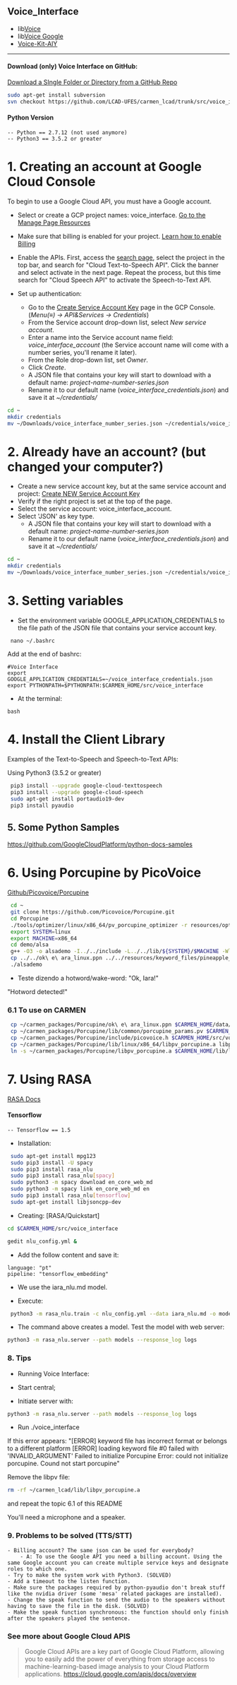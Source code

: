 ## Voice_Interface

  * lib[Voice](https://github.com/LCAD-UFES/carmen_lcad/tree/master/src/voice_interface/libvoice)
  * lib[Voice Google](https://github.com/LCAD-UFES/carmen_lcad/tree/master/src/voice_interface/libvoice_google)
  * [Voice-Kit-AIY](https://github.com/LCAD-UFES/carmen_lcad/tree/master/src/voice_interface/voice_kit_aiy)

***

#### Download (only) Voice Interface on GitHub:

[Download a SIngle Folder or Directory from a GitHub Repo](https://stackoverflow.com/questions/7106012/download-a-single-folder-or-directory-from-a-github-repo)

  ```sh
  sudo apt-get install subversion
  svn checkout https://github.com/LCAD-UFES/carmen_lcad/trunk/src/voice_interface/
  ```
#### Python Version

	-- Python == 2.7.12 (not used anymore)
	-- Python3 == 3.5.2 or greater

# 1. Creating an account at Google Cloud Console

To begin to use a Google Cloud API, you must have a Google account.

- Select or create a GCP project names: voice_interface. [Go to the Manage Page Resources](https://console.cloud.google.com/cloud-resource-manager?_ga=2.159473469.-1617484999.1535991245)

- Make sure that billing is enabled for your project. [Learn how to enable Billing](https://cloud.google.com/billing/docs/how-to/modify-project)

- Enable the APIs. First, access the [search page](https://console.cloud.google.com/apis/library?project=voice-iara&folder&organizationId), select the project in the top bar, and search for "Cloud Text-to-Speech API". Click the banner and select activate in the next page. Repeat the process, but this time search for "Cloud Speech API" to activate the  Speech-to-Text API. 

- Set up authentication:
	- Go to the [Create Service Account Key](https://console.cloud.google.com/apis/credentials/serviceaccountkey?_ga=2.62067500.-1617484999.1535991245) page in the GCP Console. (*Menu(≡) ->  API&Services -> Credentials*)
	- From the Service account drop-down list, select *New service account*.
	- Enter a name into the Service account name field: *voice_interface_account* (the Service account name will come with a number series, you'll rename it later).
	- From the Role drop-down list, set *Owner*.
	- Click *Create*.
	- A JSON file that contains your key will start to download with a default name: *project-name-number-series.json*
 	- Rename it to our default name (*voice_interface_credentials.json*) and save it at *~/credentials/*
```sh
cd ~
mkdir credentials
mv ~/Downloads/voice_interface_number_series.json ~/credentials/voice_interface_credentials.json
```
  
# 2. Already have an account? (but changed your computer?)

- Create a new service account key, but at the same service account and project: [Create NEW Service Account Key](https://console.cloud.google.com/apis/credentials/serviceaccountkey?_ga=2.62067500.-1617484999.1535991245)
- Verify if the right project is set at the top of the page.
- Select the service account: voice_interface_account.
- Select 'JSON' as key type.
	- A JSON file that contains your key will start to download with a default name: *project-name-number-series.json*
	- Rename it to our default name (*voice_interface_credentials.json*) and save it at *~/credentials/*
```sh
cd ~
mkdir credentials
mv ~/Downloads/voice_interface_number_series.json ~/credentials/voice_interface_credentials.json
```

# 3. Setting variables
- Set the environment variable GOOGLE_APPLICATION_CREDENTIALS to the file path of the JSON file that contains your service account key.
```
 nano ~/.bashrc
``` 
 Add at the end of bashrc:
```
#Voice Interface
export GOOGLE_APPLICATION_CREDENTIALS=~/voice_interface_credentials.json
export PYTHONPATH=$PYTHONPATH:$CARMEN_HOME/src/voice_interface
```
- At the terminal:
```
bash
```

# 4. Install the Client Library

Examples of the Text-to-Speech and Speech-to-Text APIs:

Using Python3 (3.5.2 or greater)
```sh
 pip3 install --upgrade google-cloud-texttospeech
 pip3 install --upgrade google-cloud-speech
 sudo apt-get install portaudio19-dev
 pip3 install pyaudio
```

## 5. Some Python Samples

https://github.com/GoogleCloudPlatform/python-docs-samples

# 6. Using Porcupine by PicoVoice
[Github/Picovoice/Porcupine](https://github.com/Picovoice/Porcupine)

```sh
 cd ~
 git clone https://github.com/Picovoice/Porcupine.git
 cd Porcupine
 ./tools/optimizer/linux/x86_64/pv_porcupine_optimizer -r resources/optimizer_data/ -p linux -o . -w "ok e ara"
 export SYSTEM=linux
 export MACHINE=x86_64
 cd demo/alsa
 g++ -O3 -o alsademo -I../../include -L../../lib/${SYSTEM}/$MACHINE -Wl,-rpath ../../lib/${SYSTEM}/$MACHINE main.cpp -lpv_porcupine -lasound
 cp ../../ok\ e\ ara_linux.ppn ../../resources/keyword_files/pineapple_linux.ppn
 ./alsademo
```

 - Teste dizendo a hotword/wake-word: "Ok, Iara!"

"Hotword detected!"

### 6.1 To use on CARMEN

```sh
 cp ~/carmen_packages/Porcupine/ok\ e\ ara_linux.ppn $CARMEN_HOME/data/voice_interface_data/hotword_oi_iara.ppn
 cp ~/carmen_packages/Porcupine/lib/common/porcupine_params.pv $CARMEN_HOME/data/voice_interface_data/
 cp ~/carmen_packages/Porcupine/include/picovoice.h $CARMEN_HOME/src/voice_interface/
 cp ~/carmen_packages/Porcupine/lib/linux/x86_64/libpv_porcupine.a libpv_porcupine.a
 ln -s ~/carmen_packages/Porcupine/libpv_porcupine.a $CARMEN_HOME/lib/libpv_porcupine.a
```

# 7. Using RASA
[RASA Docs](https://www.rasa.com/docs/)


#### Tensorflow

	-- Tensorflow == 1.5


- Installation:
```sh
 sudo apt-get install mpg123
 sudo pip3 install -U spacy
 sudo pip3 install rasa_nlu
 sudo pip3 install rasa_nlu[spacy]
 sudo python3 -m spacy download en_core_web_md
 sudo python3 -m spacy link en_core_web_md en
 sudo pip3 install rasa_nlu[tensorflow]
 sudo apt-get install libjsoncpp-dev
```
- Creating: [RASA/Quickstart]

```sh
cd $CARMEN_HOME/src/voice_interface
```

```sh
gedit nlu_config.yml &
```
- Add the follow content and save it: 
```
language: "pt"
pipeline: "tensorflow_embedding"
```

- We use the iara_nlu.md model.

- Execute:

```sh
 python3 -m rasa_nlu.train -c nlu_config.yml --data iara_nlu.md -o models --fixed_model_name nlu --project current --verbose
```
- The command above creates a model. Test the model with web server:

```sh
python3 -m rasa_nlu.server --path models --response_log logs
```

### 8. Tips

- Running Voice Interface:

 - Start central;
 - Initiate server with:
```sh
python3 -m rasa_nlu.server --path models --response_log logs
```
 - Run ./voice_interface


If this error appears:
"[ERROR] keyword file has incorrect format or belongs to a different platform
[ERROR] loading keyword file #0 failed with 'INVALID_ARGUMENT'
Failed to initialize Porcupine
Error: could not initialize porcupine.
Cound not start porcupine"

Remove the libpv file:
```sh
rm -rf ~/carmen_lcad/lib/libpv_porcupine.a
```
and repeat the topic 6.1 of this README



You'll need a microphone and a speaker.
### 9. Problems to be solved (TTS/STT)

	- Billing account? The same json can be used for everybody? 
		- A: To use the Google API you need a billing account. Using the same Google account you can create multiple service keys and designate roles to which one.
	- Try to make the system work with Python3. (SOLVED)
	- Add a timeout to the listen function.
	- Make sure the packages required by python-pyaudio don't break stuff like the nvidia driver (some 'mesa' related packages are installed).
	- Change the speak function to send the audio to the speakers without having to save the file in the disk. (SOLVED)
	- Make the speak function synchronous: the function should only finish after the speakers played the sentence.

### See more about Google Cloud APIS

> Google Cloud APIs are a key part of Google Cloud Platform, allowing you to
> easily add the power of everything from storage access to machine-learning-based 
> image analysis to your Cloud Platform applications.
> https://cloud.google.com/apis/docs/overview
